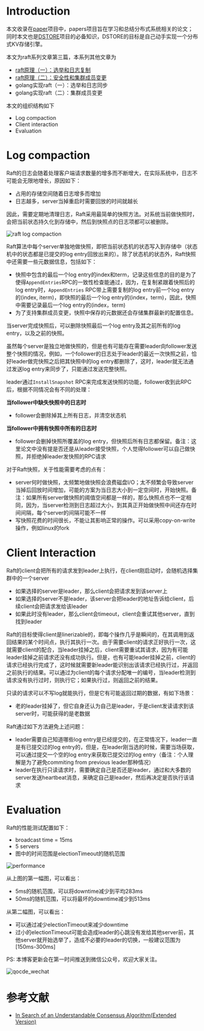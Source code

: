 # Introduction

本文收录在[paper](https://github.com/Charles0429/papers)项目中，papers项目旨在学习和总结分布式系统相关的论文；同时本文也是[DSTORE](https://github.com/Charles0429/dstore)项目的必备知识，DSTORE的目标是自己动手实现一个分布式KV存储引擎。

本文为raft系列文章第三篇，本系列其他文章为

- [raft原理（一）：选举和日志复制](http://oserror.com/distributed/raft-principle-one/)
- [raft原理（二）：安全性和集群成员变更](http://oserror.com/distributed/raft-principle-two/)
- golang实现raft（一）：选举和日志同步
- golang实现raft（二）：集群成员变更

本文的组织结构如下

- Log compaction
- Client interaction
- Evaluation

# Log compaction

Raft的日志会随着处理客户端请求数量的增多而不断增大，在实际系统中，日志不可能会无限地增长，原因如下：

- 占用的存储空间随着日志增多而增加
- 日志越多，server当掉重启时需要回放的时间就越长

因此，需要定期地清理日志，Raft采用最简单的快照方法。对系统当前做快照时，会把当前状态持久化到存储中，然后到快照点的日志项都可以被删除。

![raft log compaction](http://o8m1nd933.bkt.clouddn.com/blog/raft/raft_log_compaction.png)

Raft算法中每个server单独地做快照，即把当前状态机的状态写入到存储中（状态机中的状态都是已提交的log entry回放出来的）。除了状态机的状态外，Raft快照中还需要一些元数据信息，包括如下：

- 快照中包含的最后一个log entry的index和term，记录这些信息的目的是为了使得`AppendEntries`RPC的一致性检查能通过，因为，在复制紧跟着快照后的log entry时，`AppendEntries` RPC带上需要复制的log entry前一个log entry的(index, iterm)，即快照的最后一个log entry的(index，term)，因此，快照中需要记录最后一个log entry的(index，term)
- 为了支持集群成员变更，快照中保存的元数据还会存储集群最新的配置信息。

当server完成快照后，可以删除快照最后一个log entry及其之前所有的log entry，以及之前的快照。

虽然每个server是独立地做快照的，但是也有可能存在需要leader向follower发送整个快照的情况，例如，一个follower的日志处于leader的最近一次快照之前，恰好leader做完快照之后把其快照中的log entry都删除了，这时，leader就无法通过发送log entry来同步了，只能通过发送完整快照。

leader通过`InstallSnapshot` RPC来完成发送快照的功能，follower收到此RPC后，根据不同情况会有不同的处理：

**当follower中缺失快照中的日志时**

- follower会删除掉其上所有日志，并清空状态机

**当follower中拥有快照中所有的日志时**

- follower会删掉快照所覆盖的log entry，但快照后所有日志都保留。备注：这里论文中没有提是否还是从leader接受快照，个人觉得follower可以自己做快照，并拒绝掉leader发快照的RPC请求

对于Raft快照，关于性能需要考虑的点有：

- server何时做快照，太频繁地做快照会浪费磁盘I/O；太不频繁会导致server当掉后回放时间增加，可能的方案为当日志大小到一定空间时，开始快照。备注：如果所有server做快照的阈值空间都是一样的，那么快照点也不一定相同，因为，当server检测到日志超过大小，到其真正开始做快照中间还存在时间间隔，每个server的间隔可能不一样
- 写快照花费的时间很长，不能让其影响正常的操作。可以采用copy-on-write操作，例如linux的fork

# Client Interaction

Raft的client会把所有的请求发到leader上执行，在client刚启动时，会随机选择集群中的一个server

- 如果选择的server是leader，那么client会把请求发到该server上
- 如果选择的server不是leader，该server会把leader的地址告诉给client，后续client会把请求发给该leader
- 如果此时没有leader，那么client会timeout，client会重试其他server，直到找到leader

Raft的目标使得client是linerizable的，即每个操作几乎是瞬间的，在其调用到返回结果的某个时间点，执行其执行一次。由于需要client的请求正好执行一次，这就需要client的配合，当leader挂掉之后，client需要重试其请求，因为有可能leader挂掉之前请求还没有成功执行。但是，也有可能leader挂掉之前，client的请求已经执行完成了，这时候就需要新leader能识别出该请求已经执行过，并返回之前执行的结果。可以通过为client的每个请求分配唯一的编号，当leader检测到请求没有执行过时，则执行它；如果执行过，则返回之前的结果。

只读的请求可以不写log就能执行，但是它有可能返回过期的数据，有如下场景：

- 老的leader挂掉了，但它自身还认为自己是leader，于是client发读请求到该server时，可能获得的是老数据

Raft通过如下方法避免上述问题：

- leader需要自己知道哪些log entry是已经提交的，在正常情况下，leader一直是有已提交过的log entry的，但是，在leader刚当选的时候，需要当场获取，可以通过提交一个空的log entry来获取已提交过的log entry（备注：个人理解是为了避免commiting from previous leader那种情况）
- leader在执行只读请求时，需要确定自己是否还是leader，通过和大多数的server发送heartbeat消息，来确定自己是leader，然后再决定是否执行该请求

# Evaluation

Raft的性能测试配置如下：

- broadcast time = 15ms
- 5 servers
- 图中的时间范围是electionTimeout的随机范围

![performance](http://o8m1nd933.bkt.clouddn.com/blog/raft/raft_performance.png)

从上图的第一幅图，可以看出：

- 5ms的随机范围，可以将downtime减少到平均283ms
- 50ms的随机范围，可以将最坏的downtime减少到513ms

从第二幅图，可以看出：

- 可以通过减少electionTimeout来减少downtime
- 过小的electionTimeout可能会造成leader的心跳没有发给其他server前，其他server就开始选举了，造成不必要的leader的切换，一般建议范围为[150ms-300ms]

PS:
本博客更新会在第一时间推送到微信公众号，欢迎大家关注。

![qocde_wechat](http://o8m1nd933.bkt.clouddn.com/blog/qcode_wechat.jpg)

# 参考文献

- [In Search of an Understandable Consensus Algorithm(Extended Version)](https://pdos.csail.mit.edu/6.824/papers/raft-extended.pdf)

